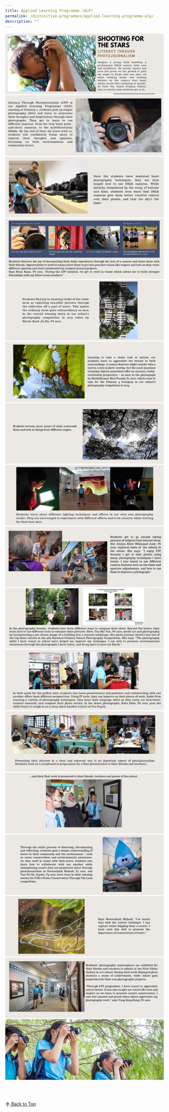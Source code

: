 ```yaml
---
title: Applied Learning Programme (ALP)
permalink: /distinctive-programmes/applied-learning-programme-alp/
description: ""
---
```

![](/images/1%20(3).jpg)
![](/images/2%20(3).jpg)
![](/images/3%20(3).jpg)
![](/images/4%20(3).jpg)
![](/images/5%20(3).jpg)
![](/images/6%20(3).jpg)
![](/images/7%20(2).jpg)
![](/images/8-ALP.jpg)
![](/images/9-ALP.jpg)
![](/images/10.jpg)
![](/images/11.jpg)
![](/images/12.jpg)
![](/images/13.jpg)
![](/images/14.jpg)
![](/images/15.jpg)
![](/images/16.jpg)
![](/images/17.jpg)

<br>
<br>
<br>

<a href="/distinctive-programmes/applied-learning-programme-alp#lo_main">
	 <img src="/images/arrow-up.png" style="width:3%" align="center"/> Back to Top
</a>